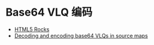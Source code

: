 # Base64 VLQ 编码

- [HTML5 Rocks](https://www.html5rocks.com/en/tutorials/developertools/sourcemaps/#toc-base64vlq)
- [Decoding and encoding base64 VLQs in source maps](https://www.lucidchart.com/techblog/2019/08/22/decode-encoding-base64-vlqs-source-maps/)
